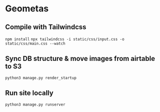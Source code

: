 # Geometas
## Compile with Tailwindcss
```npm install```
```npx tailwindcss -i static/css/input.css -o static/css/main.css --watch```

## Sync DB structure & move images from airtable to S3
```python3 manage.py render_startup```

## Run site locally
```python3 manage.py runserver```